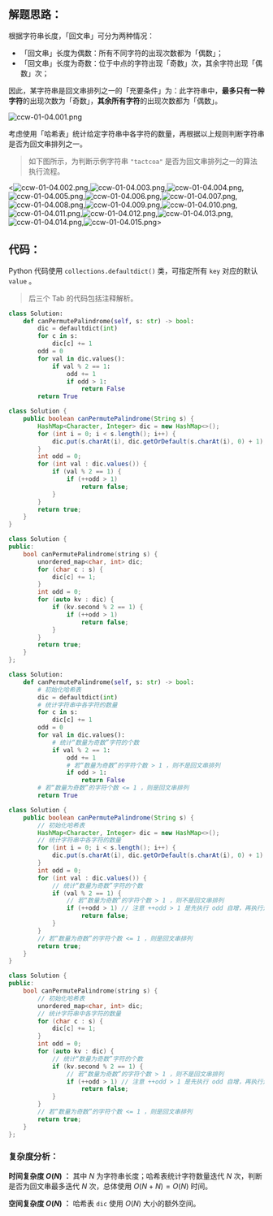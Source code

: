 ## 解题思路：

根据字符串长度，「回文串」可分为两种情况：

- 「回文串」长度为偶数：所有不同字符的出现次数都为「偶数」；
- 「回文串」长度为奇数：位于中点的字符出现「奇数」次，其余字符出现「偶数」次；

因此，某字符串是回文串排列之一的「充要条件」为：此字符串中，**最多只有一种字符**的出现次数为「奇数」，**其余所有字符**的出现次数都为「偶数」。

![ccw-01-04.001.png](https://pic.leetcode-cn.com/1638093879-zybntU-ccw-01-04.001.png)

考虑使用「哈希表」统计给定字符串中各字符的数量，再根据以上规则判断字符串是否为回文串排列之一。

> 如下图所示，为判断示例字符串 `"tactcoa"` 是否为回文串排列之一的算法执行流程。

<![ccw-01-04.002.png](https://pic.leetcode-cn.com/1638093879-jmGERH-ccw-01-04.002.png),![ccw-01-04.003.png](https://pic.leetcode-cn.com/1638093879-vfzwMD-ccw-01-04.003.png),![ccw-01-04.004.png](https://pic.leetcode-cn.com/1638093879-zlmcJn-ccw-01-04.004.png),![ccw-01-04.005.png](https://pic.leetcode-cn.com/1638093879-KjJESy-ccw-01-04.005.png),![ccw-01-04.006.png](https://pic.leetcode-cn.com/1638093879-nXWOpb-ccw-01-04.006.png),![ccw-01-04.007.png](https://pic.leetcode-cn.com/1638093879-UEEPRo-ccw-01-04.007.png),![ccw-01-04.008.png](https://pic.leetcode-cn.com/1638093879-BBrqAB-ccw-01-04.008.png),![ccw-01-04.009.png](https://pic.leetcode-cn.com/1638093879-LOcrcx-ccw-01-04.009.png),![ccw-01-04.010.png](https://pic.leetcode-cn.com/1638093879-EuygvA-ccw-01-04.010.png),![ccw-01-04.011.png](https://pic.leetcode-cn.com/1638093879-CVFaSD-ccw-01-04.011.png),![ccw-01-04.012.png](https://pic.leetcode-cn.com/1638093879-gUSOho-ccw-01-04.012.png),![ccw-01-04.013.png](https://pic.leetcode-cn.com/1638093879-zpFdgS-ccw-01-04.013.png),![ccw-01-04.014.png](https://pic.leetcode-cn.com/1638093879-ZJfyZV-ccw-01-04.014.png),![ccw-01-04.015.png](https://pic.leetcode-cn.com/1638093879-vJEszu-ccw-01-04.015.png)>

## 代码：

Python 代码使用 `collections.defaultdict()` 类，可指定所有 `key` 对应的默认 `value` 。

> 后三个 Tab 的代码包括注释解析。

```Python []
class Solution:
    def canPermutePalindrome(self, s: str) -> bool:
        dic = defaultdict(int)
        for c in s:
            dic[c] += 1
        odd = 0
        for val in dic.values():
            if val % 2 == 1:
                odd += 1
                if odd > 1:
                    return False
        return True
```

```Java []
class Solution {
    public boolean canPermutePalindrome(String s) {
        HashMap<Character, Integer> dic = new HashMap<>();
        for (int i = 0; i < s.length(); i++) {
            dic.put(s.charAt(i), dic.getOrDefault(s.charAt(i), 0) + 1);
        }
        int odd = 0;
        for (int val : dic.values()) {
            if (val % 2 == 1) {
                if (++odd > 1)
                    return false;
            }
        }
        return true;
    }
}
```

```C++ []
class Solution {
public:
    bool canPermutePalindrome(string s) {
        unordered_map<char, int> dic;
        for (char c : s) {
            dic[c] += 1;
        }
        int odd = 0;
        for (auto kv : dic) {
            if (kv.second % 2 == 1) {
                if (++odd > 1)
                    return false;
            }
        }
        return true;
    }
};
```

```Python []
class Solution:
    def canPermutePalindrome(self, s: str) -> bool:
        # 初始化哈希表
        dic = defaultdict(int)
        # 统计字符串中各字符的数量
        for c in s:
            dic[c] += 1
        odd = 0
        for val in dic.values():
            # 统计“数量为奇数”字符的个数
            if val % 2 == 1:
                odd += 1
                # 若“数量为奇数”的字符个数 > 1 ，则不是回文串排列
                if odd > 1:
                    return False
        # 若“数量为奇数”的字符个数 <= 1 ，则是回文串排列
        return True
```

```Java []
class Solution {
    public boolean canPermutePalindrome(String s) {
        // 初始化哈希表
        HashMap<Character, Integer> dic = new HashMap<>();
        // 统计字符串中各字符的数量
        for (int i = 0; i < s.length(); i++) {
            dic.put(s.charAt(i), dic.getOrDefault(s.charAt(i), 0) + 1);
        }
        int odd = 0;
        for (int val : dic.values()) {
            // 统计“数量为奇数”字符的个数
            if (val % 2 == 1) {
                // 若“数量为奇数”的字符个数 > 1 ，则不是回文串排列
                if (++odd > 1) // 注意 ++odd > 1 是先执行 odd 自增，再执行逻辑判断； odd++ 的顺序反之
                    return false;
            }
        }
        // 若“数量为奇数”的字符个数 <= 1 ，则是回文串排列
        return true;
    }
}
```

```C++ []
class Solution {
public:
    bool canPermutePalindrome(string s) {
        // 初始化哈希表
        unordered_map<char, int> dic;
        // 统计字符串中各字符的数量
        for (char c : s) {
            dic[c] += 1;
        }
        int odd = 0;
        for (auto kv : dic) {
            // 统计“数量为奇数”字符的个数
            if (kv.second % 2 == 1) {
                // 若“数量为奇数”的字符个数 > 1 ，则不是回文串排列
                if (++odd > 1) // 注意 ++odd > 1 是先执行 odd 自增，再执行逻辑判断； odd++ 的顺序反之
                    return false;
            }
        }
        // 若“数量为奇数”的字符个数 <= 1 ，则是回文串排列
        return true;
    }
};
```

### 复杂度分析：

**时间复杂度 $O(N)$ ：** 其中 $N$ 为字符串长度；哈希表统计字符数量迭代 $N$ 次，判断是否为回文串最多迭代 $N$ 次，总体使用 $O(N + N) = O(N)$ 时间。

**空间复杂度 $O(N)$ ：** 哈希表 `dic` 使用 $O(N)$ 大小的额外空间。
